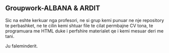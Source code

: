 ## Groupwork-ALBANA & ARDIT

Sic na eshte kerkuar nga profesori, ne si grup kemi punuar ne nje repository te perbashket, ne te cilin kemi shtuar file te cilat permbajne CV tona, te programuara me HTML duke i perfshire materialet qe i kemi mesuar deri me tani.

Ju faleminderit.

